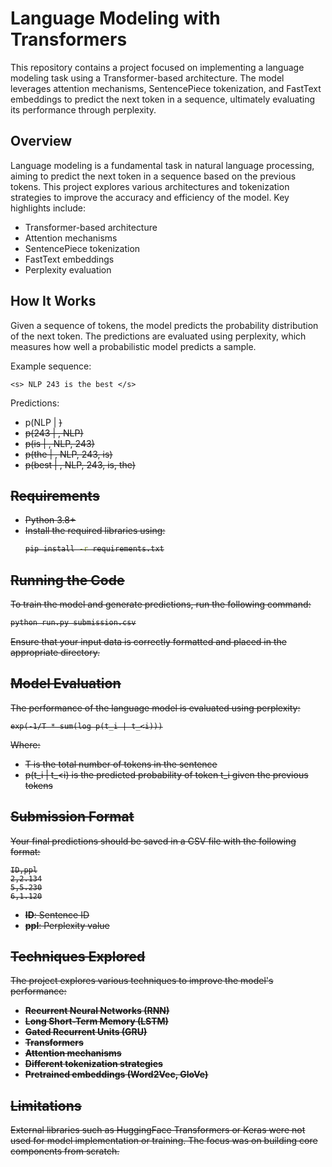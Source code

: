 # Language Modeling with Transformers

This repository contains a project focused on implementing a language modeling task using a Transformer-based architecture. The model leverages attention mechanisms, SentencePiece tokenization, and FastText embeddings to predict the next token in a sequence, ultimately evaluating its performance through perplexity.

## Overview
Language modeling is a fundamental task in natural language processing, aiming to predict the next token in a sequence based on the previous tokens. This project explores various architectures and tokenization strategies to improve the accuracy and efficiency of the model. Key highlights include:
- Transformer-based architecture
- Attention mechanisms
- SentencePiece tokenization
- FastText embeddings
- Perplexity evaluation

## How It Works
Given a sequence of tokens, the model predicts the probability distribution of the next token. The predictions are evaluated using perplexity, which measures how well a probabilistic model predicts a sample.

Example sequence:
```
<s> NLP 243 is the best </s>
```
Predictions:
- p(NLP | <s>)
- p(243 | <s>, NLP)
- p(is | <s>, NLP, 243)
- p(the | <s>, NLP, 243, is)
- p(best | <s>, NLP, 243, is, the)

## Requirements
- Python 3.8+
- Install the required libraries using:
  ```bash
  pip install -r requirements.txt
  ```

## Running the Code
To train the model and generate predictions, run the following command:
```bash
python run.py submission.csv
```
Ensure that your input data is correctly formatted and placed in the appropriate directory.

## Model Evaluation
The performance of the language model is evaluated using perplexity:
```
exp(-1/T * sum(log p(t_i | t_<i)))
```
Where:
- T is the total number of tokens in the sentence
- p(t_i | t_<i) is the predicted probability of token t_i given the previous tokens

## Submission Format
Your final predictions should be saved in a CSV file with the following format:
```
ID,ppl
2,2.134
5,5.230
6,1.120
```
- **ID**: Sentence ID
- **ppl**: Perplexity value

## Techniques Explored
The project explores various techniques to improve the model's performance:
- **Recurrent Neural Networks (RNN)**
- **Long Short-Term Memory (LSTM)**
- **Gated Recurrent Units (GRU)**
- **Transformers**
- **Attention mechanisms**
- **Different tokenization strategies**
- **Pretrained embeddings (Word2Vec, GloVe)**

## Limitations
External libraries such as HuggingFace Transformers or Keras were not used for model implementation or training. The focus was on building core components from scratch.


